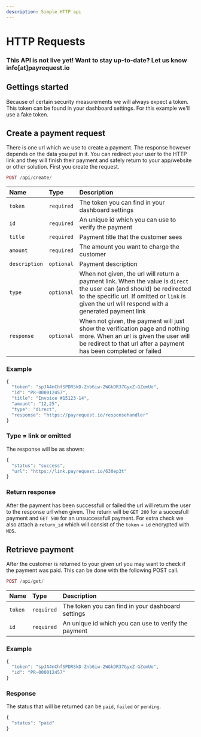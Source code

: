 ```yaml
---
description: Simple HTTP api
---
```


# HTTP Requests

### This API is not live yet! Want to stay up-to-date? Let us know info\[at\]payrequest.io

## Gettings started

Because of certain security measurements we will always expect a token. This token can be found in your dashboard settings. For this example we'll use a fake token.

## Create a payment request

There is one url which we use to create a payment. The response however depends on the data you put in it. You can redirect your user to the HTTP link and they will finish their payment and safely return to your app/website or other solution. First you create the request.

```php
POST /api/create/
```

| Name | Type | Description |
| :--- | :--- | :--- |
| `token` | `required` | The token you can find in your dashboard settings |
| `id` | `required` | An unique id which you can use to verify the payment |
| `title` | `required` | Payment title that the customer sees |
| `amount` | `required` | The amount you want to charge the customer |
| `description` | `optional` | Payment description |
| `type` | `optional` | When not given, the url will return a payment link. When the value is `direct` the user can \(and should\) be redirected to the specific url. If omitted or `link` is given the url will respond with a generated payment link |
| `response` | `optional` | When not given, the payment will just show the verification page and nothing more. When an url is given the user will be redirect to that url after a payment has been completed or failed |

### Example

```javascript
{
  "token": "spJA4nChfSPDRSkD-Znb6iw-2WGkDR37GyxZ-GZomUo",
  "id": "PR-000012457",
  "title": "Invoice #15123-14",
  "amount": "12,25",
  "type": "direct",
  "response": "https://payrequest.io/responsehandler"
}
```

### Type = link or omitted

The response will be as shown:

```javascript
{
  "status": "success",
  "url": "https://link.payrequest.io/630ep3t"
}
```

### Return response

After the payment has been successfull or failed the url will return the user to the response url when given. The return will be `GET 200` for a succesfull payment and `GET 500` for an unsuccessfull payment. For extra check we also attach a `return_id` which will consist of the `token` + `id` encrypted with `MD5`.

## Retrieve payment

After the customer is returned to your given url you may want to check if the payment was paid. This can be done with the following POST call.

```php
POST /api/get/
```

| Name | Type | Description |
| :--- | :--- | :--- |
| `token` | `required` | The token you can find in your dashboard settings |
| `id` | `required` | An unique id which you can use to verify the payment |

### Example

```javascript
{
  "token": "spJA4nChfSPDRSkD-Znb6iw-2WGkDR37GyxZ-GZomUo",
  "id": "PR-000012457"
}
```

### Response

The status that will be returned can be `paid`, `failed` or `pending`.

```javascript
{
  "status": "paid"
}
```

